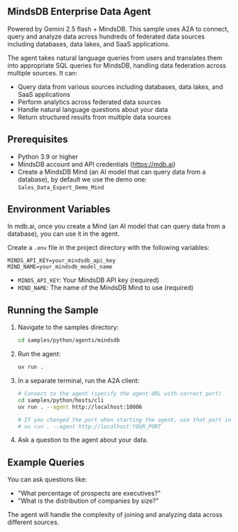## MindsDB Enterprise Data Agent

Powered by Gemini 2.5 flash + MindsDB. This sample uses A2A to connect, query and analyze data across hundreds of federated data sources including databases, data lakes, and SaaS applications.

The agent takes natural language queries from users and translates them into appropriate SQL queries for MindsDB, handling data federation across multiple sources. It can:

- Query data from various sources including databases, data lakes, and SaaS applications
- Perform analytics across federated data sources
- Handle natural language questions about your data
- Return structured results from multiple data sources

## Prerequisites

- Python 3.9 or higher
- MindsDB account and API credentials (https://mdb.ai)
- Create a MindsDB Mind (an AI model that can query data from a database), by default we use the demo one: `Sales_Data_Expert_Demo_Mind`

## Environment Variables

In mdb.ai, once you create a Mind (an AI model that can query data from a database), you can use it in the agent.

Create a `.env` file in the project directory with the following variables:

```
MINDS_API_KEY=your_mindsdb_api_key
MIND_NAME=your_mindsdb_model_name
```

- `MINDS_API_KEY`: Your MindsDB API key (required)
- `MIND_NAME`: The name of the MindsDB Mind to use (required)

## Running the Sample

1. Navigate to the samples directory:
    ```bash
    cd samples/python/agents/mindsdb
    ```

2. Run the agent:
    ```bash
    uv run .
    ```

3. In a separate terminal, run the A2A client:
    ```bash
    # Connect to the agent (specify the agent URL with correct port)
    cd samples/python/hosts/cli
    uv run . --agent http://localhost:10006

    # If you changed the port when starting the agent, use that port instead
    # uv run . --agent http://localhost:YOUR_PORT
    ```
4. Ask a question to the agent about your data.

## Example Queries

You can ask questions like:

- "What percentage of prospects are executives?"
- "What is the distribution of companies by size?"

The agent will handle the complexity of joining and analyzing data across different sources.
